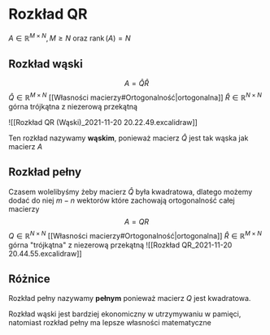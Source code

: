 # Rozkład QR


$A \in \mathbb{R}^{M \times N}, M \geqslant N$ oraz $\operatorname{rank}(A)=N$

## Rozkład wąski
$$
A=\hat{Q} \hat{R}
$$
$\hat{Q} \in \mathbb{R}^{M \times N}$ [[Własności macierzy#Ortogonalność|ortogonalna]] 
$\hat{R} \in \mathbb{R}^{N \times N}$ górna trójkątna z niezerową przekątną

![[Rozkład QR (Wąski)_2021-11-20 20.22.49.excalidraw]]

Ten rozkład nazywamy **wąskim**, ponieważ macierz $\hat{Q}$ jest tak wąska jak macierz $A$

## Rozkład pełny
Czasem wolelibyśmy żeby macierz $\hat{Q}$ była kwadratowa, dlatego możemy dodać do niej $m-n$ wektorów które zachowają ortogonalność całej macierzy
$$
A=Q R
$$
$Q \in \mathbb{R}^{N \times N}$ [[Własności macierzy#Ortogonalność|ortogonalna]] 
$\hat{R} \in \mathbb{R}^{M \times N}$ górna "trójkątna" z niezerową przekątną
![[Rozkład QR_2021-11-20 20.44.55.excalidraw]]

## Różnice

Rozkład pełny nazywamy **pełnym** ponieważ macierz $Q$ jest kwadratowa.

Rozkład wąski jest bardziej ekonomiczny w utrzymywaniu w pamięci, natomiast rozkład pełny ma lepsze własności matematyczne




